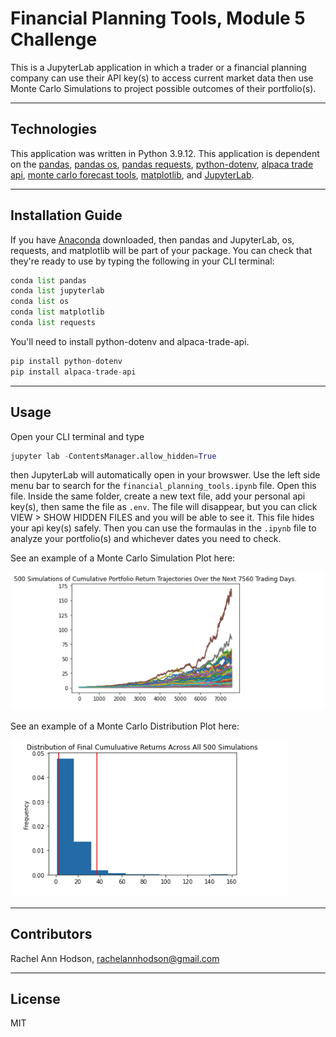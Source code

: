 # Financial Planning Tools, Module 5 Challenge

This is a JupyterLab application in which a trader or a financial planning company can use their API key(s) to access current market data then use Monte Carlo Simulations to project possible outcomes of their portfolio(s). 

---

## Technologies

This application was written in Python 3.9.12. This application is dependent on the [pandas](https://pandas.pydata.org/), [pandas os](https://docs.python.org/3/library/os.html), [pandas requests](https://realpython.com/python-requests/), [python-dotenv](https://pypi.org/project/python-dotenv/), [alpaca trade api](https://pypi.org/project/alpaca-trade-api/), [monte carlo forecast tools](https://pbpython.com/monte-carlo.html), [matplotlib](https://matplotlib.org/), and [JupyterLab](https://jupyter.org/).

---

## Installation Guide

If you have [Anaconda](https://www.anaconda.com/products/distribution) downloaded, then pandas and JupyterLab, os, requests, and matplotlib will be part of your package. You can check that they're ready to use by typing the following in your CLI terminal:
```python
conda list pandas
conda list jupyterlab
conda list os
conda list matplotlib
conda list requests
```
You'll need to install python-dotenv and alpaca-trade-api.
```python
pip install python-dotenv
pip install alpaca-trade-api
```

---

## Usage

Open your CLI terminal and type
```python
jupyter lab -ContentsManager.allow_hidden=True
```
then JupyterLab will automatically open in your browswer. Use the left side menu bar to search for the `financial_planning_tools.ipynb` file. Open this file. Inside the same folder, create a new text file, add your personal api key(s), then same the file as `.env`. The file will disappear, but you can click VIEW > SHOW HIDDEN FILES and you will be able to see it. This file hides your api key(s) safely. Then you can use the formaulas in the `.ipynb` file to analyze your portfolio(s) and whichever dates you need to check.

See an example of a Monte Carlo Simulation Plot here:

![](./plot.simulation.png/)

See an example of a Monte Carlo Distribution Plot here:

![](./plot.distribution.png/)

---

## Contributors

Rachel Ann Hodson, rachelannhodson@gmail.com

---

## License

MIT
